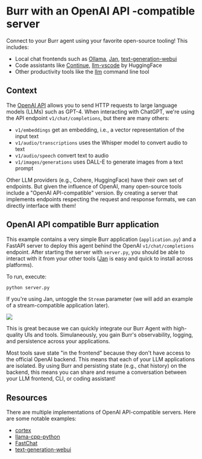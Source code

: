 <!--
     Licensed to the Apache Software Foundation (ASF) under one
     or more contributor license agreements.  See the NOTICE file
     distributed with this work for additional information
     regarding copyright ownership.  The ASF licenses this file
     to you under the Apache License, Version 2.0 (the
     "License"); you may not use this file except in compliance
     with the License.  You may obtain a copy of the License at

       http://www.apache.org/licenses/LICENSE-2.0

     Unless required by applicable law or agreed to in writing,
     software distributed under the License is distributed on an
     "AS IS" BASIS, WITHOUT WARRANTIES OR CONDITIONS OF ANY
     KIND, either express or implied.  See the License for the
     specific language governing permissions and limitations
     under the License.
-->

# Burr with an OpenAI API -compatible server

Connect to your Burr agent using your favorite open-source tooling! This includes:
- Local chat frontends such as [Ollama](https://github.com/ollama/ollama/blob/4ec7445a6f678b6efc773bb9fa886d7c9b075577/docs/openai.md#supported-request-fields), [Jan](https://jan.ai/docs/remote-models/generic-openai), [text-generation-webui](https://github.com/oobabooga/text-generation-webui/wiki/12-%E2%80%90-OpenAI-API#openai-compatible-api)
- Code assistants like [Continue](https://docs.continue.dev/reference/Model%20Providers/openai#openai-compatible-servers--apis), [llm-vscode](https://github.com/huggingface/llm-vscode?tab=readme-ov-file#backend) by HuggingFace
- Other productivity tools like the [llm](https://llm.datasette.io/en/stable/other-models.html#openai-compatible-models) command line tool

## Context

The [OpenAI API](https://platform.openai.com/docs/overview) allows you to send HTTP requests to large language models (LLMs) such as GPT-4. When interacting with ChatGPT, we're using the API endpoint `v1/chat/completions`, but there are many others:

- `v1/embeddings` get an embedding, i.e., a vector representation of the input text
- `v1/audio/transcriptions` uses the Whisper model to convert audio to text
- `v1/audio/speech` convert text to audio
- `v1/images/generations` uses DALL-E to generate images from a text prompt

Other LLM providers (e.g., Cohere, HuggingFace) have their own set of endpoints. But given the influence of OpenAI, many open-source tools include a "OpenAI API-compatible" version. By creating a server that implements endpoints respecting the request and response formats, we can directly interface with them!

## OpenAI API compatible Burr application
This example contains a very simple Burr application (`application.py`) and a FastAPI server to deploy this agent behind the OpenAI `v1/chat/completions` endpoint. After starting the server with `server.py`, you should be able to interact with it from your other tools ([Jan](https://jan.ai/docs) is easy and quick to install across platforms).

To run, execute:

```bash
python server.py
```

If you're using Jan, untoggle the `Stream` parameter (we will add an example of a stream-compatible application later).


![](statemachine.png)

This is great because we can quickly integrate our Burr Agent with high-quality UIs and tools. Simulaneously, you gain Burr's observability, logging, and persistence across your applications.

Most tools save state "in the frontend" because they don't have access to the official OpenAI backend. This means that each of your LLM applications are isolated. By using Burr and persisting state (e.g., chat history) on the backend, this means you can share and resume a conversation between your LLM frontend, CLI, or coding assistant!

## Resources
There are multiple implementations of OpenAI API-compatible servers. Here are some notable examples:

- [cortex](https://github.com/janhq/cortex)
- [llama-cpp-python](https://github.com/abetlen/llama-cpp-python/blob/main/llama_cpp/server/app.py)
- [FastChat](https://github.com/lm-sys/FastChat/blob/main/fastchat/serve/openai_api_server.py)
- [text-generation-webui](https://github.com/oobabooga/text-generation-webui/blob/abe5ddc8833206381c43b002e95788d4cca0893a/extensions/openai/script.py)
